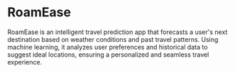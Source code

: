 # RoamEase
RoamEase is an intelligent travel prediction app that forecasts a user's next destination based on weather conditions and past travel patterns. Using machine learning, it analyzes user preferences and historical data to suggest ideal locations, ensuring a personalized and seamless travel experience.
